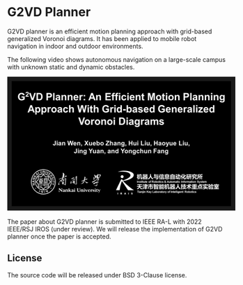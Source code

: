 # G2VD Planner

G2VD planner is an efficient motion planning approach with grid-based generalized Voronoi diagrams. It has been applied to mobile robot navigation in indoor and outdoor environments. 

The following video shows autonomous navigation on a large-scale campus with unknown static and dynamic obstacles.
<a href="https://youtu.be/V-S8cS2zv_U" target="_blank"><div align=center><img src="fig/Cover.png" 
alt="G2VD Planner: An Efficient Motion Planning Approach With Grid-based Generalized Voronoi Diagrams" width="512" height="288" border="10" /></div></a>

The paper about G2VD planner is submitted to IEEE RA-L with 2022 IEEE/RSJ IROS (under review). We will release the implementation of G2VD planner once the paper is accepted.

## License
The source code will be released under BSD 3-Clause license.